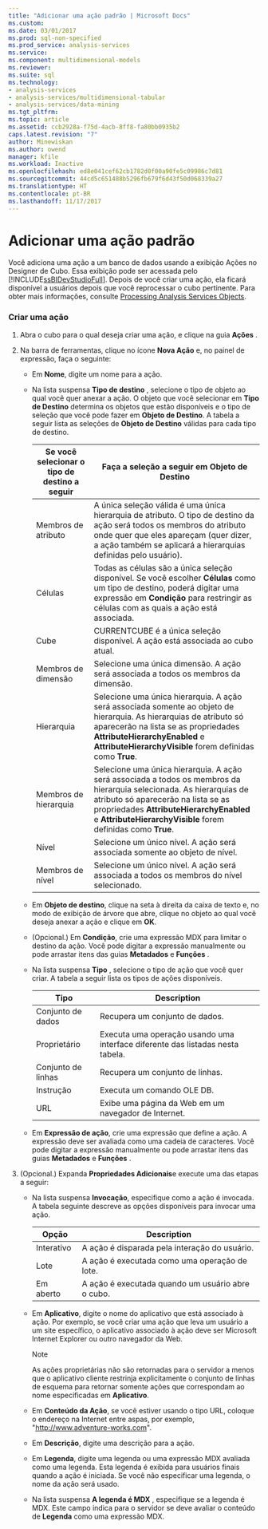 ```yaml
---
title: "Adicionar uma ação padrão | Microsoft Docs"
ms.custom: 
ms.date: 03/01/2017
ms.prod: sql-non-specified
ms.prod_service: analysis-services
ms.service: 
ms.component: multidimensional-models
ms.reviewer: 
ms.suite: sql
ms.technology:
- analysis-services
- analysis-services/multidimensional-tabular
- analysis-services/data-mining
ms.tgt_pltfrm: 
ms.topic: article
ms.assetid: ccb2928a-f75d-4acb-8ff8-fa80bb0935b2
caps.latest.revision: "7"
author: Minewiskan
ms.author: owend
manager: kfile
ms.workload: Inactive
ms.openlocfilehash: ed8e041cef62cb1782d0f00a90fe5c09986c7d81
ms.sourcegitcommit: 44cd5c651488b5296fb679f6d43f50d068339a27
ms.translationtype: HT
ms.contentlocale: pt-BR
ms.lasthandoff: 11/17/2017
---
```

# <a name="add-a-standard-action"></a>Adicionar uma ação padrão
  Você adiciona uma ação a um banco de dados usando a exibição Ações no Designer de Cubo. Essa exibição pode ser acessada pelo [!INCLUDE[ssBIDevStudioFull](../../includes/ssbidevstudiofull-md.md)]. Depois de você criar uma ação, ela ficará disponível a usuários depois que você reprocessar o cubo pertinente. Para obter mais informações, consulte [Processing Analysis Services Objects](../../analysis-services/multidimensional-models/processing-analysis-services-objects.md).  
  
### <a name="to-create-an-action"></a>Criar uma ação  
  
1.  Abra o cubo para o qual deseja criar uma ação, e clique na guia **Ações** .  
  
2.  Na barra de ferramentas, clique no ícone **Nova Ação** e, no painel de expressão, faça o seguinte:  
  
    -   Em **Nome**, digite um nome para a ação.  
  
    -   Na lista suspensa **Tipo de destino** , selecione o tipo de objeto ao qual você quer anexar a ação. O objeto que você selecionar em **Tipo de Destino** determina os objetos que estão disponíveis e o tipo de seleção que você pode fazer em **Objeto de Destino**. A tabela a seguir lista as seleções de **Objeto de Destino** válidas para cada tipo de destino.  
  
        |Se você selecionar o tipo de destino a seguir|Faça a seleção a seguir em Objeto de Destino|  
        |---------------------------------------------|---------------------------------------------------|  
        |Membros de atributo|A única seleção válida é uma única hierarquia de atributo. O tipo de destino da ação será todos os membros do atributo onde quer que eles apareçam (quer dizer, a ação também se aplicará a hierarquias definidas pelo usuário).|  
        |Células|Todas as células são a única seleção disponível. Se você escolher **Células** como um tipo de destino, poderá digitar uma expressão em **Condição** para restringir as células com as quais a ação está associada.|  
        |Cube|CURRENTCUBE é a única seleção disponível. A ação está associada ao cubo atual.|  
        |Membros de dimensão|Selecione uma única dimensão. A ação será associada a todos os membros da dimensão.|  
        |Hierarquia|Selecione uma única hierarquia. A ação será associada somente ao objeto de hierarquia. As hierarquias de atributo só aparecerão na lista se as propriedades **AttributeHierarchyEnabled** e **AttributeHierarchyVisible** forem definidas como **True**.|  
        |Membros de hierarquia|Selecione uma única hierarquia. A ação será associada a todos os membros da hierarquia selecionada. As hierarquias de atributo só aparecerão na lista se as propriedades **AttributeHierarchyEnabled** e **AttributeHierarchyVisible** forem definidas como **True**.|  
        |Nível|Selecione um único nível. A ação será associada somente ao objeto de nível.|  
        |Membros de nível|Selecione um único nível. A ação será associada a todos os membros do nível selecionado.|  
  
    -   Em **Objeto de destino**, clique na seta à direita da caixa de texto e, no modo de exibição de árvore que abre, clique no objeto ao qual você deseja anexar a ação e clique em **OK**.  
  
    -   (Opcional.) Em **Condição**, crie uma expressão MDX para limitar o destino da ação. Você pode digitar a expressão manualmente ou pode arrastar itens das guias **Metadados** e **Funções** .  
  
    -   Na lista suspensa **Tipo** , selecione o tipo de ação que você quer criar. A tabela a seguir lista os tipos de ações disponíveis.  
  
        |Tipo|Description|  
        |----------|-----------------|  
        |Conjunto de dados|Recupera um conjunto de dados.|  
        |Proprietário|Executa uma operação usando uma interface diferente das listadas nesta tabela.|  
        |Conjunto de linhas|Recupera um conjunto de linhas.|  
        |Instrução|Executa um comando OLE DB.|  
        |URL|Exibe uma página da Web em um navegador de Internet.|  
  
    -   Em **Expressão de ação**, crie uma expressão que define a ação. A expressão deve ser avaliada como uma cadeia de caracteres. Você pode digitar a expressão manualmente ou pode arrastar itens das guias **Metadados** e **Funções** .  
  
3.  (Opcional.) Expanda **Propriedades Adicionais**e execute uma das etapas a seguir:  
  
    -   Na lista suspensa **Invocação**, especifique como a ação é invocada. A tabela seguinte descreve as opções disponíveis para invocar uma ação.  
  
        |Opção|Description|  
        |------------|-----------------|  
        |Interativo|A ação é disparada pela interação do usuário.|  
        |Lote|A ação é executada como uma operação de lote.|  
        |Em aberto|A ação é executada quando um usuário abre o cubo.|  
  
    -   Em **Aplicativo**, digite o nome do aplicativo que está associado à ação. Por exemplo, se você criar uma ação que leva um usuário a um site específico, o aplicativo associado à ação deve ser Microsoft Internet Explorer ou outro navegador da Web.  
  
        > [!NOTE]  
        >  As ações proprietárias não são retornadas para o servidor a menos que o aplicativo cliente restrinja explicitamente o conjunto de linhas de esquema para retornar somente ações que correspondam ao nome especificadas em **Aplicativo**.  
  
    -   Em **Conteúdo da Ação**, se você estiver usando o tipo URL, coloque o endereço na Internet entre aspas, por exemplo, "http://www.adventure-works.com".  
  
    -   Em **Descrição**, digite uma descrição para a ação.  
  
    -   Em **Legenda**, digite uma legenda ou uma expressão MDX avaliada como uma legenda. Esta legenda é exibida para usuários finais quando a ação é iniciada. Se você não especificar uma legenda, o nome da ação será usado.  
  
    -   Na lista suspensa **A legenda é MDX** , especifique se a legenda é MDX. Este campo indica para o servidor se deve avaliar o conteúdo de **Legenda** como uma expressão MDX.  
  
  
